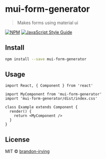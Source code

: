 # mui-form-generator

> Makes forms using material ui

[![NPM](https://img.shields.io/npm/v/mui-form-generator.svg)](https://www.npmjs.com/package/mui-form-generator) [![JavaScript Style Guide](https://img.shields.io/badge/code_style-standard-brightgreen.svg)](https://standardjs.com)

## Install

```bash
npm install --save mui-form-generator
```

## Usage

```tsx
import React, { Component } from 'react'

import MyComponent from 'mui-form-generator'
import 'mui-form-generator/dist/index.css'

class Example extends Component {
  render() {
    return <MyComponent />
  }
}
```

## License

MIT © [brandon-irving](https://github.com/brandon-irving)
